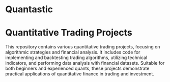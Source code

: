# Quantastic
# Quantitative Trading Projects
This repository contains various quantitative trading projects, focusing on algorithmic strategies and financial analysis. It includes code for implementing and backtesting trading algorithms, utilizing technical indicators, and performing data analysis with financial datasets. Suitable for both beginners and experienced quants, these projects demonstrate practical applications of quantitative finance in trading and investment.
